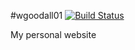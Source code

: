 #wgoodall01
[![Build Status](https://travis-ci.org/wgoodall01/portfolio.svg?branch=master)](https://travis-ci.org/wgoodall01/portfolio/)


My personal website
